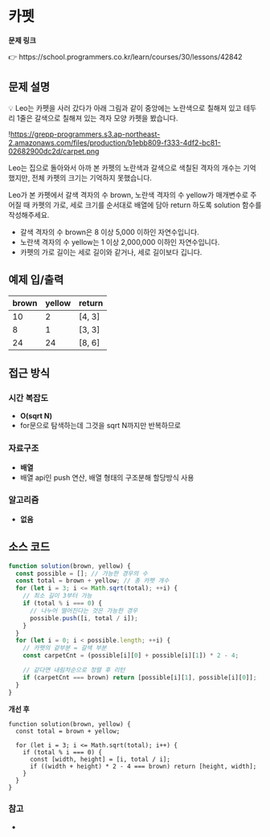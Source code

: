 # 카펫

**문제 링크**

<aside>
👉 https://school.programmers.co.kr/learn/courses/30/lessons/42842

</aside>

## 문제 설명

<aside>
💡 Leo는 카펫을 사러 갔다가 아래 그림과 같이 중앙에는 노란색으로 칠해져 있고 테두리 1줄은 갈색으로 칠해져 있는 격자 모양 카펫을 봤습니다.

!https://grepp-programmers.s3.ap-northeast-2.amazonaws.com/files/production/b1ebb809-f333-4df2-bc81-02682900dc2d/carpet.png

Leo는 집으로 돌아와서 아까 본 카펫의 노란색과 갈색으로 색칠된 격자의 개수는 기억했지만, 전체 카펫의 크기는 기억하지 못했습니다.

Leo가 본 카펫에서 갈색 격자의 수 brown, 노란색 격자의 수 yellow가 매개변수로 주어질 때 카펫의 가로, 세로 크기를 순서대로 배열에 담아 return 하도록 solution 함수를 작성해주세요.

</aside>

- 갈색 격자의 수 brown은 8 이상 5,000 이하인 자연수입니다.
- 노란색 격자의 수 yellow는 1 이상 2,000,000 이하인 자연수입니다.
- 카펫의 가로 길이는 세로 길이와 같거나, 세로 길이보다 깁니다.

## 예제 입/출력

| brown | yellow | return |
| ----- | ------ | ------ |
| 10    | 2      | [4, 3] |
| 8     | 1      | [3, 3] |
| 24    | 24     | [8, 6] |

## 접근 방식

### 시간 복잡도

- **O(sqrt N)**
- for문으로 탐색하는데 그것을 sqrt N까지만 반복하므로

### 자료구조

- **배열**
- 배열 api인 push 연산, 배열 형태의 구조분해 할당방식 사용

### 알고리즘

- **없음**

## 소스 코드

```jsx
function solution(brown, yellow) {
  const possible = []; // 가능한 경우의 수
  const total = brown + yellow; // 총 카펫 개수
  for (let i = 3; i <= Math.sqrt(total); ++i) {
    // 최소 길이 3부터 가능
    if (total % i === 0) {
      // 나누어 떨어진다는 것은 가능한 경우
      possible.push([i, total / i]);
    }
  }
  for (let i = 0; i < possible.length; ++i) {
    // 카펫의 겉부분 = 갈색 부분
    const carpetCnt = (possible[i][0] + possible[i][1]) * 2 - 4;

    // 같다면 내림차순으로 정렬 후 리턴
    if (carpetCnt === brown) return [possible[i][1], possible[i][0]];
  }
}
```

**개선 후**

```tsx
function solution(brown, yellow) {
  const total = brown + yellow;

  for (let i = 3; i <= Math.sqrt(total); i++) {
    if (total % i === 0) {
      const [width, height] = [i, total / i];
      if ((width + height) * 2 - 4 === brown) return [height, width];
    }
  }
}
```

### 참고

-
